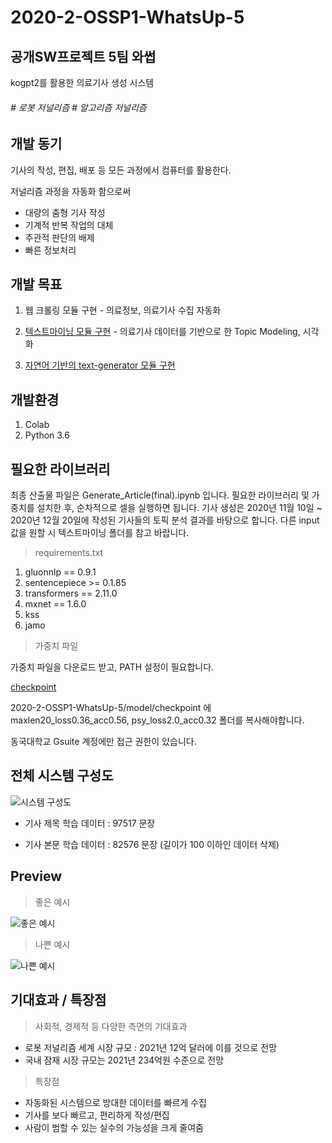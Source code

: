 # 2020-2-OSSP1-WhatsUp-5
## 공개SW프로젝트 5팀 와썹
kogpt2를 활용한 의료기사 생성 시스템
<h6> # 로봇 저널리즘 # 알고리즘 저널리즘 </h6>

## 개발 동기

기사의 작성, 편집, 배포 등 모든 과정에서 컴퓨터를 활용한다.

저널리즘 과정을 자동화 함으로써
- 대량의 춤형 기사 작성
- 기계적 반복 작업의 대체
- 주관적 판단의 배제
- 빠른 정보처리

## 개발 목표
1. 웹 크롤링 모듈 구현 - 의료정보, 의료기사 수집 자동화<p>
   
2. [텍스트마이닝 모듈 구현](https://github.com/CSID-DGU/2020-2-OSSP1-WhatsUp-5/blob/master/text_mining/) - 의료기사 데이터를 기반으로 한 Topic Modeling, 시각화
   
3.  [자연어 기반의 text-generator 모듈 구현](https://github.com/CSID-DGU/2020-2-OSSP1-WhatsUp-5/blob/master/model/)

## 개발환경
1. Colab
2. Python 3.6


## 필요한 라이브러리

최종 산출물 파일은 Generate_Article(final).ipynb 입니다. 필요한 라이브러리 및 가중치를 설치한 후, 순차적으로 셀을 실행하면 됩니다.
기사 생성은 2020년 11월 10일 ~ 2020년 12월 20일에 작성된 기사들의 토픽 분석 결과를 바탕으로 합니다. 다른 input 값을 원할 시 텍스트마이닝 폴더를 참고 바랍니다.

> requirements.txt

1. gluonnlp == 0.9.1
2. sentencepiece >= 0.1.85
3. transformers == 2.11.0
4. mxnet == 1.6.0
5. kss
6. jamo


> 가중치 파일

가중치 파일을 다운로드 받고, PATH 설정이 필요합니다.

 [checkpoint](https://drive.google.com/drive/folders/1D8s6tbMm-nDLBz3q-BFXCOrg7a-AQNHS?usp=sharing)
 
 2020-2-OSSP1-WhatsUp-5/model/checkpoint 에 maxlen20_loss0.36_acc0.56, psy_loss2.0_acc0.32 폴더를 복사해야합니다.
 
 동국대학교 Gsuite 계정에만 접근 권한이 있습니다.
 



## 전체 시스템 구성도
![시스템 구성도](https://csid-dgu.github.io/2020-2-OSSP1-WhatsUp-5/img/system_flow.png "시스템 구성도")

- 기사 제목 학습 데이터 : 97517 문장

- 기사 본문 학습 데이터 : 82576 문장 (길이가 100 이하인 데이터 삭제)


## Preview

> 좋은 예시

<p><p>

![좋은 예시](https://csid-dgu.github.io/2020-2-OSSP1-WhatsUp-5/img/ex1.png "좋은 예시")

> 나쁜 예시

<p><p>
   
![나쁜 예시](https://csid-dgu.github.io/2020-2-OSSP1-WhatsUp-5/img/ex2.png "나쁜 예시")

## 기대효과 / 특장점

> 사회적, 경제적 등 다양한 측면의 기대효과
- 로봇 저널리즘 세계 시장 규모 : 2021년 12억 달러에 이를 것으로 전망
- 국내 잠재 시장 규모는 2021년 234억원 수준으로 전망


> 특장점
- 자동화된 시스템으로 방대한 데이터를 빠르게 수집
- 기사를 보다 빠르고, 편리하게 작성/편집
- 사람이 범할 수 있는 실수의 가능성을 크게 줄여줌







